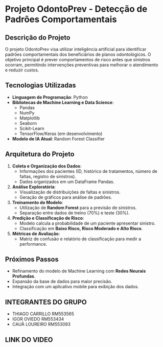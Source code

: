 # **Projeto OdontoPrev - Detecção de Padrões Comportamentais**

## **Descrição do Projeto**
O projeto OdontoPrev visa utilizar inteligência artificial para identificar padrões comportamentais dos beneficiários de planos odontológicos. O objetivo principal é prever comportamentos de risco antes que sinistros ocorram, permitindo intervenções preventivas para melhorar o atendimento e reduzir custos.

## **Tecnologias Utilizadas**
- **Linguagem de Programação**: Python
- **Bibliotecas de Machine Learning e Data Science**:
  - Pandas
  - NumPy
  - Matplotlib
  - Seaborn
  - Scikit-Learn
  - TensorFlow/Keras (em desenvolvimento)
- **Modelo de IA Atual**: Random Forest Classifier

## **Arquitetura do Projeto**
1. **Coleta e Organização dos Dados**:
   - Informações dos pacientes (ID, histórico de tratamentos, número de faltas, registro de sinistros).
   - Dados organizados em um DataFrame Pandas.
2. **Análise Exploratória**:
   - Visualização de distribuições de faltas e sinistros.
   - Geração de gráficos para análise de padrões.
3. **Treinamento do Modelo**:
   - Utilização de **Random Forest** para a previsão de sinistros.
   - Separação entre dados de treino (70%) e teste (30%).
4. **Predição e Classificação de Risco**:
   - Modelo calcula a probabilidade de um paciente apresentar sinistro.
   - Classificação em **Baixo Risco, Risco Moderado e Alto Risco**.
5. **Métricas de Avaliação**:
   - Matriz de confusão e relatório de classificação para medir a performance.

## **Próximos Passos**
- Refinamento do modelo de Machine Learning com **Redes Neurais Profundas**.
- Expansão da base de dados para maior precisão.
- Integração com um aplicativo mobile para exibição dos dados.

## **INTEGRANTES DO GRUPO** 
- THIAGO CARRILLO RM553565
- IGOR OVIEDO RM553434
- CAUÃ LOUREIRO RM553093 

## **LINK DO VIDEO**

